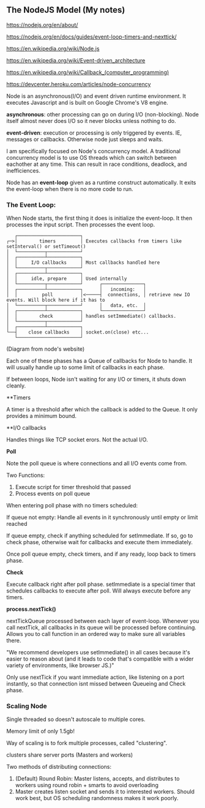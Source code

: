 ## The NodeJS Model (My notes)
https://nodejs.org/en/about/

https://nodejs.org/en/docs/guides/event-loop-timers-and-nexttick/

https://en.wikipedia.org/wiki/Node.js

https://en.wikipedia.org/wiki/Event-driven_architecture

https://en.wikipedia.org/wiki/Callback_(computer_programming)

https://devcenter.heroku.com/articles/node-concurrency

Node is an asynchronous(I/O) and event driven runtime environment. It executes Javascript and is built on Google Chrome's V8 engine.

**asynchronous**: other processing can go on during I/O (non-blocking). Node itself almost never does I/O so it never blocks unless nothing to do.

**event-driven**: execution or processing is only triggered by events. IE, messages or callbacks. Otherwise node just sleeps and waits.

I am specifically focused on Node's concurrency model. A traditional concurrency model is to use OS threads which can switch between eachother at any time. This can result in race conditions, deadlock, and inefficiences. 

Node has an **event-loop** given as a runtime construct automatically. It exits the event-loop when there is no more code to run.

### The Event Loop:

When Node starts, the first thing it does is initialize the event-loop. It then processes the input script. Then processes the event loop.

```
   ┌───────────────────────┐
┌─>│        timers         │ Executes callbacks from timers like setInterval() or setTimeout()
│  └──────────┬────────────┘
│  ┌──────────┴────────────┐
│  │     I/O callbacks     │ Most callbacks handled here
│  └──────────┬────────────┘
│  ┌──────────┴────────────┐
│  │     idle, prepare     │ Used internally
│  └──────────┬────────────┘      ┌───────────────┐
│  ┌──────────┴────────────┐      │   incoming:   │
│  │         poll          │<─────┤  connections, │ retrieve new IO events. Will block here if it has to
│  └──────────┬────────────┘      │   data, etc.  │
│  ┌──────────┴────────────┐      └───────────────┘
│  │        check          │ handles setImmediate() callbacks.
│  └──────────┬────────────┘
│  ┌──────────┴────────────┐
└──┤    close callbacks    │ socket.on(close) etc...
   └───────────────────────┘
```
(Diagram from node's website)
   
Each one of these phases has a Queue of callbacks for Node to handle. It will usually handle up to some limit of callbacks in each phase.

If between loops, Node isn't waiting for any I/O or timers, it shuts down cleanly.

**Timers

A timer is a threshold after which the callback is added to the Queue. It only provides a minimum bound.

**I/O callbacks

Handles things like TCP socket erors. Not the actual I/O.

**Poll**

Note the poll queue is where connections and all I/O events come from.

Two Functions:
1. Execute script for timer threshold that passed
2. Process events on poll queue

When entering poll phase with no timers scheduled:

If queue not empty: Handle all events in it synchronously until empty or limit reached

If queue empty, check if anything scheduled for setImmediate. If so, go to check phase, otherwise wait for callbacks and execute them immediately.

Once poll queue empty, check timers, and if any ready, loop back to timers phase.

**Check**

Execute callback right after poll phase. setImmediate is a special timer that schedules callbacks to execute after poll. Will always execute before any timers.

**process.nextTick()**

nextTickQueue processed between each layer of event-loop. Whenever you call nextTick, all callbacks in its queue will be processed before continuing. Allows you to call function in an ordered way to make sure all variables there.

"We recommend developers use setImmediate() in all cases because it's easier to reason about (and it leads to code that's compatible with a wider variety of environments, like browser JS.)"

Only use nextTick if you want immediate action, like listening on a port instantly, so that connection isnt missed between Queueing and Check phase.

### Scaling Node

Single threaded so doesn't autoscale to multiple cores. 

Memory limit of only 1.5gb!

Way of scaling is to fork multiple processes, called "clustering".

clusters share server ports (Masters and workers)

Two methods of distributing connections:

1. (Default) Round Robin: Master listens, accepts, and distributes to workers using round robin + smarts to avoid overloading
2. Master creates listen socket and sends it to interested workers. Should work best, but OS scheduling randomness makes it work poorly.



